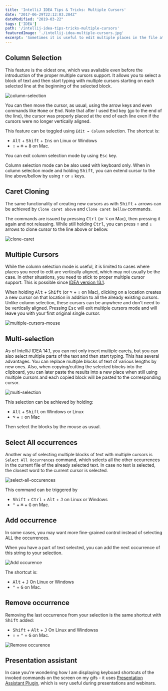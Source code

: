 ```yaml
---
title: 'IntelliJ IDEA Tips & Tricks: Multiple Cursors'
date: "2017-06-29T22:12:03.284Z"
dateModified: "2019-03-22"
tags: ['IDEA']
path: '/intellij-idea-tips-tricks-multiple-cursors'
featuredImage: './intellij-idea-multiple-cursors.jpg'
excerpt: 'Sometimes it is useful to edit multiple places in the file at once, which can save you precious time and increase your productivity. IntelliJ IDEA supports having multiple cursors at once, meaning you can type and edit at multiple locations at the same time.'
---
```


<PostHeader frontmatter={props.data.mdx.frontmatter} />

## Column Selection
This feature is the oldest one, which was available even before the introduction of the proper multiple cursors support. It allows you to select a block of text and then start typing with multiple cursors starting on each selected line at the beginning of the selected block.

![column-selection](./column-selection.gif)

You can then move the cursor, as usual, using the arrow keys and even commands like <kbd>Home</kbd> or <kbd>End</kbd>. Note that after I used <kbd>End</kbd> key (go to the end of the line), the cursor was properly placed at the end of each line even if the cursors were no longer vertically aligned.

This feature can be toggled using `Edit → Column` selection. The shortcut is:  
- <kbd>Alt</kbd> + <kbd>Shift</kbd> + <kbd>Ins</kbd> on Linux or Windows 
- <kbd>⇧</kbd> + <kbd>⌘</kbd> + <kbd>8</kbd> on Mac.

You can exit column selection mode by using <kbd>Esc</kbd> key.

Column selection mode can be also used with keyboard only. When in column selection mode and holding <kbd>Shift</kbd>, you can extend cursor to the line above/bellow by using <kbd>↑</kbd> or <kbd>↓</kbd> keys.

## Caret Cloning
The same functionality of creating new cursors as with <kbd>Shift</kbd> + arrows can be achieved by `Clone caret above` and `Clone caret bellow` commands.

The commands are issued by pressing <kbd>Ctrl</kbd> (or <kbd>⌥</kbd> on Mac), then pressing it again and not releasing. While still holding <kbd>Ctrl</kbd>, you can press <kbd>↑</kbd> and <kbd>↓</kbd> arrows to clone cursor to the line above or bellow.

![clone-caret](./clone-caret.gif)

## Multiple Cursors
While the column selection mode is useful, it is limited to cases where places you need to edit are vertically aligned, which may not usually be the case. In other situations, you need to stick to proper multiple cursor support. This is possible since [IDEA version 13.1](https://blog.jetbrains.com/idea/2014/03/intellij-idea-13-1-rc-introduces-sublime-text-style-multiple-selections/).

When holding <kbd>Alt</kbd> + <kbd>Shift</kbd> (or <kbd>⌥</kbd> + <kbd>⇧</kbd> on Mac), clicking on a location creates a new cursor on that location in addition to all the already existing cursors. Unlike column selection, these cursors can be anywhere and don't need to be vertically aligned. Pressing <kbd>Esc</kbd> will exit multiple cursors mode and will leave you with your first original single cursor.

![multiple-cursors-mouse](./multiple-cursors-mouse.gif)

## Multi-selection
As of IntelliJ IDEA 14.1, you can not only insert multiple carets, but you can also select multiple parts of the text and then start typing. This has several advantages. You can replace multiple blocks of text of various lengths by new ones. Also, when copying/cutting the selected blocks into the clipboard, you can later paste the results into a new place when still using multiple cursors and each copied block will be pasted to the corresponding cursor.

![multi-selection](./multi-selection.gif)

This selection can be achieved by holding:

 - <kbd>Alt</kbd> + <kbd>Shift</kbd> on Windows or Linux 
 - <kbd>⌥</kbd> + <kbd>⇧</kbd> on Mac
 
Then select the blocks by the mouse as usual. 

## Select All occurrences
Another way of selecting multiple blocks of text with multiple cursors is `Select All Occurrences` command, which selects all the other occurrences in the current file of the already selected text. In case no text is selected, the closest word to the current cursor is selected.

![select-all-occurences](./select-all-occurences.gif)

This command can be triggered by 
- <kbd>Shift</kbd> + <kbd>Ctrl</kbd> + <kbd>Alt</kbd> + <kbd>J</kbd> on Linux or Windows
- <kbd>⌃</kbd> + <kbd>⌘</kbd> + <kbd>G</kbd> on Mac.


## Add occurrence
In some cases, you may want more fine-grained control instead of selecting ALL the occurrences.

When you have a part of text selected, you can add the next occurrence of this string to your selection.
 
![Add occurence](./add-occurrence.gif)   

The shortcut is:
- <kbd>Alt</kbd> + <kbd>J</kbd> On Linux or Windows
- <kbd>⌃</kbd> + <kbd>G</kbd> on Mac.


## Remove occurrence
Removing the last occurrence from your selection is the same shortcut with <kbd>Shift</kbd> added:
- <kbd>Shift</kbd> + <kbd>Alt</kbd> + <kbd>J</kbd> On Linux and Windowss
- <kbd>⇧</kbd> + <kbd>⌃</kbd> + <kbd>G</kbd> on Mac. 

![Remove occurence](./remove-occurrence.gif)  

## Presentation assistant
In case you're wondering how I am displaying keyboard shortcuts of the invoked commands on the screen on my gifs - it uses [Presentation Assistant Plugin](https://www.vojtechruzicka.com/intellij-idea-tips-tricks-presentations/), which is very useful during presentations and webinars.    